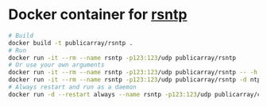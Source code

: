 # Docker container for [rsntp](https://github.com/mlichvar/rsntp)

```sh
# Build
docker build -t publicarray/rsntp .
# Run
docker run -it --rm --name rsntp -p123:123/udp publicarray/rsntp
# Or use your own arguments
docker run -it --rm --name rsntp -p123:123/udp publicarray/rsntp -- -h
docker run -it --rm --name rsntp -p123:123/udp publicarray/rsntp -d ntp
# Always restart and run as a daemon
docker run -d --restart always --name rsntp -p123:123/udp publicarray/chrony
```
